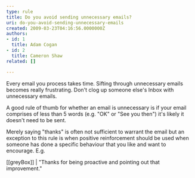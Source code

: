 ```yaml
---
type: rule
title: Do you avoid sending unnecessary emails?
uri: do-you-avoid-sending-unnecessary-emails
created: 2009-03-23T04:16:56.0000000Z
authors:
- id: 1
  title: Adam Cogan
- id: 2
  title: Cameron Shaw
related: []

---
```


Every email you process takes time. Sifting through unnecessary emails becomes really frustrating. Don't clog up someone else's Inbox with unnecessary emails.
 
A good rule of thumb for whether an email is unnecessary is if your email comprises of less than 5 words (e.g. "OK" or "See you then") it's likely it doesn't need to be sent.

Merely saying "thanks" is often not sufficient to warrant the email but an exception to this rule is when positive reinforcement should be used when someone has done a specific behaviour that you like and want to encourage. E.g.

[[greyBox]]
|   "Thanks for being proactive and pointing out that improvement."
